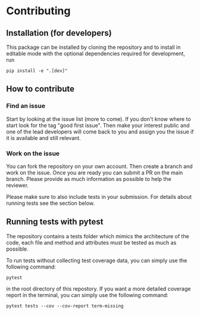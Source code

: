 # Contributing

## Installation (for developers)

This package can be installed by cloning the repository and to install in editable mode with the optional dependencies required for development, run

```console
pip install -e ".[dev]"
```

## How to contribute

### Find an issue

Start by looking at the issue list (more to come). If you don't know where to start look for the tag "good first issue". Then make your interest public and one of the lead developers will come back to you and assign you the issue if it is available and still relevant.

### Work on the issue

You can fork the repository on your own account. Then create a branch and work on the issue. Once you are ready you can submit a PR on the main branch. Please provide as much information as possible to help the reviewer.

Please make sure to also include tests in your submission. For details about running tests see the section below.

## Running tests with pytest

The repository contains a tests folder which mimics the architecture of the code, each file and method and attributes must be tested as much as possible.

To run tests without collecting test coverage data, you can simply use the following command:

```console
pytest
```

in the root directory of this repostory.
If you want a more detailed coverage report in the terminal,  you can simply use the following command:

```console
pytest tests --cov --cov-report term-missing
```
